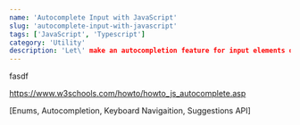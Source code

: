 ```yaml
---
name: 'Autocomplete Input with JavaScript'
slug: 'autocomplete-input-with-javascript'
tags: ['JavaScript', 'Typescript']
category: 'Utility'
description: 'Let\' make an autocompletion feature for input elements our Website using Typescript and the Datamuse API.'
---
```


fasdf

https://www.w3schools.com/howto/howto_js_autocomplete.asp

[Enums, Autocompletion, Keyboard Navigaition, Suggestions API]